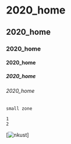 # 2020_home
## 2020_home
### 2020_home
#### 2020_home
##### 2020_home
###### 2020_home

`small zone`

```big zone
1
2
```
[![nkust](https://www.google.com/url?sa=i&url=https%3A%2F%2Fwww.inside.com.tw%2Farticle%2F4956-google-logo-history&psig=AOvVaw1Zz4YO7aQ9xzLZvDP6Fo7t&ust=1600844769736000&source=images&cd=vfe&ved=0CAIQjRxqFwoTCIDavpCa_OsCFQAAAAAdAAAAABAD)]
